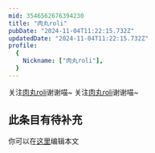 ```yaml
---
mid: 3546562676394230
title: "肉丸roli"
pubDate: "2024-11-04T11:22:15.732Z"
updatedDate: "2024-11-04T11:22:15.732Z"
profile:
  {
    Nickname: ["肉丸roli"],
  }
---
```


关注[肉丸roli](https://space.bilibili.com/3546562676394230)谢谢喵~ 关注[肉丸roli](https://space.bilibili.com/3546562676394230)谢谢喵~

## 此条目有待补充
你可以在[这里](https://github.com/Yuhanawa/VTuber.ICU-Content/edit/master/v/肉丸roli/index.md)编辑本文
